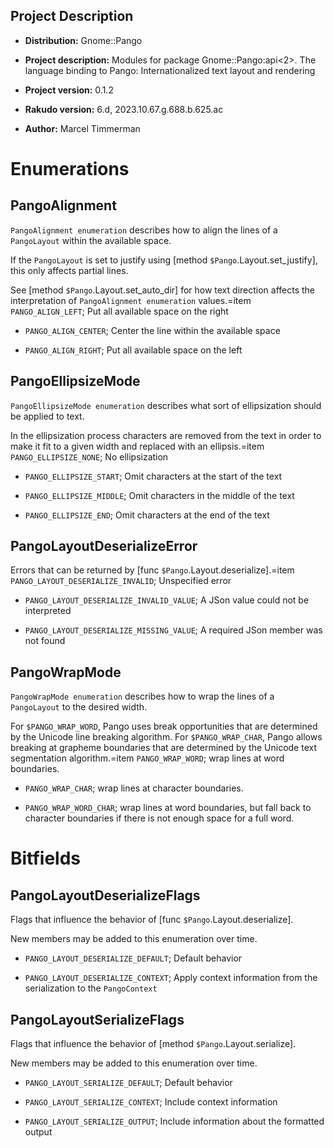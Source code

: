 Project Description
-------------------

  * **Distribution:** Gnome::Pango

  * **Project description:** Modules for package Gnome::Pango:api<2>. The language binding to Pango: Internationalized text layout and rendering

  * **Project version:** 0.1.2

  * **Rakudo version:** 6.d, 2023.10.67.g.688.b.625.ac

  * **Author:** Marcel Timmerman

Enumerations
============

PangoAlignment
--------------

``PangoAlignment enumeration`` describes how to align the lines of a `PangoLayout` within the available space.

If the `PangoLayout` is set to justify using [method `$Pango`.Layout.set_justify], this only affects partial lines.

See [method `$Pango`.Layout.set_auto_dir] for how text direction affects the interpretation of ``PangoAlignment enumeration`` values.=item `PANGO_ALIGN_LEFT`; Put all available space on the right

  * `PANGO_ALIGN_CENTER`; Center the line within the available space

  * `PANGO_ALIGN_RIGHT`; Put all available space on the left

PangoEllipsizeMode
------------------

``PangoEllipsizeMode enumeration`` describes what sort of ellipsization should be applied to text.

In the ellipsization process characters are removed from the text in order to make it fit to a given width and replaced with an ellipsis.=item `PANGO_ELLIPSIZE_NONE`; No ellipsization

  * `PANGO_ELLIPSIZE_START`; Omit characters at the start of the text

  * `PANGO_ELLIPSIZE_MIDDLE`; Omit characters in the middle of the text

  * `PANGO_ELLIPSIZE_END`; Omit characters at the end of the text

PangoLayoutDeserializeError
---------------------------

Errors that can be returned by [func `$Pango`.Layout.deserialize].=item `PANGO_LAYOUT_DESERIALIZE_INVALID`; Unspecified error

  * `PANGO_LAYOUT_DESERIALIZE_INVALID_VALUE`; A JSon value could not be interpreted

  * `PANGO_LAYOUT_DESERIALIZE_MISSING_VALUE`; A required JSon member was not found

PangoWrapMode
-------------

``PangoWrapMode enumeration`` describes how to wrap the lines of a `PangoLayout` to the desired width.

For `$PANGO_WRAP_WORD`, Pango uses break opportunities that are determined by the Unicode line breaking algorithm. For `$PANGO_WRAP_CHAR`, Pango allows breaking at grapheme boundaries that are determined by the Unicode text segmentation algorithm.=item `PANGO_WRAP_WORD`; wrap lines at word boundaries.

  * `PANGO_WRAP_CHAR`; wrap lines at character boundaries.

  * `PANGO_WRAP_WORD_CHAR`; wrap lines at word boundaries, but fall back to character boundaries if there is not enough space for a full word.

Bitfields
=========

PangoLayoutDeserializeFlags
---------------------------

Flags that influence the behavior of [func `$Pango`.Layout.deserialize].

New members may be added to this enumeration over time.

  * `PANGO_LAYOUT_DESERIALIZE_DEFAULT`; Default behavior

  * `PANGO_LAYOUT_DESERIALIZE_CONTEXT`; Apply context information from the serialization to the `PangoContext`

PangoLayoutSerializeFlags
-------------------------

Flags that influence the behavior of [method `$Pango`.Layout.serialize].

New members may be added to this enumeration over time.

  * `PANGO_LAYOUT_SERIALIZE_DEFAULT`; Default behavior

  * `PANGO_LAYOUT_SERIALIZE_CONTEXT`; Include context information

  * `PANGO_LAYOUT_SERIALIZE_OUTPUT`; Include information about the formatted output
